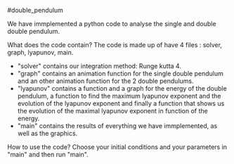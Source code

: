 #double_pendulum

We have immplemented a python code to analyse the single and double double pendulum.

What does the code contain?
The code is made up of have 4 files : solver, graph, lyapunov, main.
- "solver" contains our integration method: Runge kutta 4.
- "graph" contains an animation function for the single double pendulum and an other animation function for the 2 double pendulums.
- "lyapunov" contains a function and a graph for the energy of the double pendulum, a function to find the maximum lyapunov exponent and the evolution of the lyapunov exponent and finally a function that shows us the evolution of the maximal lyapunov exponent in function of the energy.
- "main" contains the results of everything we have immplemented, as well as the graphics.

How to use the code?
Choose your initial conditions and your parameters in "main" and then run "main".
